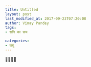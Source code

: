 ```yaml
---
title: Untitled
layout: post
last_modified_at: 2017-09-23T07:20:00
author: Vinay Pandey
tags:
- शनि का सच

categories:
- लघु
---
```

🙏🌷🌷🙏


